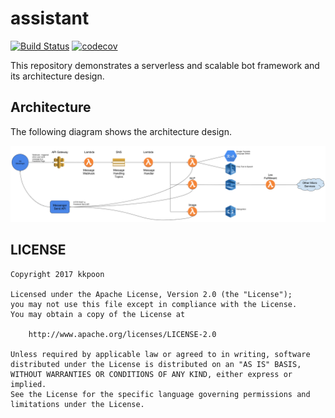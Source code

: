 # assistant

[![Build Status](https://travis-ci.org/kkpoon/assistant.svg?branch=master)](https://travis-ci.org/kkpoon/assistant)
[![codecov](https://codecov.io/gh/kkpoon/assistant/branch/master/graph/badge.svg)](https://codecov.io/gh/kkpoon/assistant)

This repository demonstrates a serverless and scalable bot framework and its architecture design.

## Architecture

The following diagram shows the architecture design.

![Architecture](assets/architecture.png)

## LICENSE

```
Copyright 2017 kkpoon

Licensed under the Apache License, Version 2.0 (the "License");
you may not use this file except in compliance with the License.
You may obtain a copy of the License at

    http://www.apache.org/licenses/LICENSE-2.0

Unless required by applicable law or agreed to in writing, software
distributed under the License is distributed on an "AS IS" BASIS,
WITHOUT WARRANTIES OR CONDITIONS OF ANY KIND, either express or implied.
See the License for the specific language governing permissions and
limitations under the License.
 ```

